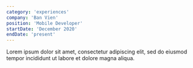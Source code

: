 ```yaml
---
category: 'experiences'
company: 'Ban Vien'
position: 'Mobile Developer'
startDate: 'December 2020'
endDate: 'present'
---
```


Lorem ipsum dolor sit amet, consectetur adipiscing elit, sed do eiusmod tempor incididunt ut labore et dolore magna aliqua.
